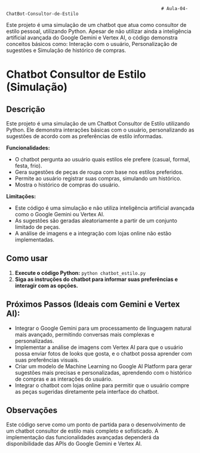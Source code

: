                                                               # Aula-04-ChatBot-Consultor-de-Estilo
Este projeto é uma simulação de um chatbot que atua como consultor de estilo pessoal, utilizando Python. Apesar de não utilizar ainda a inteligência artificial avançada do Google Gemini e Vertex AI, o código demonstra conceitos básicos como: Interação com o usuário, Personalização de sugestões e Simulação de histórico de compras.




# Chatbot Consultor de Estilo (Simulação)

## Descrição

Este projeto é uma simulação de um Chatbot Consultor de Estilo utilizando Python. Ele demonstra interações básicas com o usuário, personalizando as sugestões de acordo com as preferências de estilo informadas. 

**Funcionalidades:**

* O chatbot pergunta ao usuário quais estilos ele prefere (casual, formal, festa, frio).
* Gera sugestões de peças de roupa com base nos estilos preferidos.
* Permite ao usuário registrar suas compras, simulando um histórico.
* Mostra o histórico de compras do usuário.

**Limitações:**

* Este código é uma simulação e não utiliza inteligência artificial avançada como o Google Gemini ou Vertex AI.
* As sugestões são geradas aleatoriamente a partir de um conjunto limitado de peças.
* A análise de imagens e a integração com lojas online não estão implementadas.

## Como usar

1. **Execute o código Python:** `python chatbot_estilo.py` 
2. **Siga as instruções do chatbot para informar suas preferências e interagir com as opções.**

## Próximos Passos (Ideais com Gemini e Vertex AI):

* Integrar o Google Gemini para um processamento de linguagem natural mais avançado, permitindo conversas mais complexas e personalizadas.
* Implementar a análise de imagens com Vertex AI para que o usuário possa enviar fotos de looks que gosta, e o chatbot possa aprender com suas preferências visuais.
* Criar um modelo de Machine Learning no Google AI Platform para gerar sugestões mais precisas e personalizadas, aprendendo com o histórico de compras e as interações do usuário.
* Integrar o chatbot com lojas online para permitir que o usuário compre as peças sugeridas diretamente pela interface do chatbot.

## Observações

Este código serve como um ponto de partida para o desenvolvimento de um chatbot consultor de estilo mais completo e sofisticado. A implementação das funcionalidades avançadas dependerá da disponibilidade das APIs do Google Gemini e Vertex AI.
